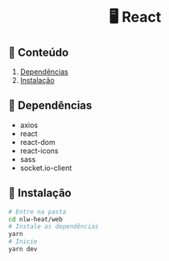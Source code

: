 <h1 align="center">🖥 React</h1>

## 📃 Conteúdo
  1. [Dependências](#-dependências)
  2. [Instalação](#-instalação)

## 📁 Dependências

  - axios
  - react
  - react-dom
  - react-icons
  - sass
  - socket.io-client

## 📂 Instalação
  ```bash
  # Entre na pasta
  cd nlw-heat/web
  # Instale as dependências
  yarn
  # Inicie
  yarn dev
```